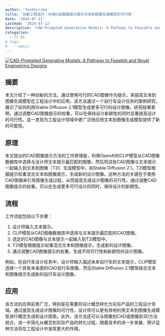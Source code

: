 ```yaml
---
author: 'TechScribe'
title: '创新工程设计：利用CAD图像提示提升文本到图像生成模型的可行性'
date: '2024-07-11'
Lastmod: '2024-07-12'
description: 'CAD-Prompted Generative Models: A Pathway to Feasible and Novel Engineering Designs'
categories:
  - CS.AI
# tags:
#   - emoji
---
```


[![CAD-Prompted Generative Models: A Pathway to Feasible and Novel Engineering Designs](https://arxiv-research-1301205113.cos.ap-guangzhou.myqcloud.com/images/2407.08675v1.pdf_0.jpg)](https://arxiv.org/abs/2407.08675v1)

## 摘要

本文介绍了一种创新的方法，通过使用可行的CAD图像作为提示，来提高文本到图像生成模型在工程设计中的应用。该方法通过一个自行车设计任务的案例研究，展示了如何利用Stable Diffusion 2.1模型生成更多可行的设计图像。研究结果表明，通过调整CAD图像提示的权重，可以在保持设计新颖性的同时显著提高设计的可行性。这一发现为工程设计领域中更广泛地应用文本到图像生成模型提供了新的可能性。<!--more-->

## 原理

本文提出的CAD图像提示方法的工作原理是，利用OpenAI的CLIP模型从CAD图像数据库中选择与设计师文本提示最匹配的图像，然后将这些CAD图像与文本提示一起输入到文本到图像（T2I）生成模型中，如Stable Diffusion 2.1。T2I模型根据提示权重混合文本和图像提示，生成新的设计图像。这种方法的关键在于使用CAD图像来引导图像生成过程，从而提高生成设计图像的可行性。通过调整CAD图像提示的权重，可以在生成更多可行设计的同时，保持设计的新颖性。

## 流程

工作流程包括以下步骤：
1. 设计师输入文本提示。
2. CLIP模型从CAD图像数据库中选择与文本提示最匹配的CAD图像。
3. 选定的CAD图像与文本提示一起输入到T2I模型中。
4. T2I模型根据提示权重混合文本和图像提示，生成新的设计图像。
5. 通过调整CAD图像提示的权重，生成不同可行性和新颖性的设计图像。

例如，在自行车设计任务中，设计师输入描述未来自行车的文本提示，CLIP模型选择一个具有未来感的CAD自行车图像，然后Stable Diffusion 2.1模型结合文本和图像提示生成新的自行车设计图像。

## 应用

该方法的应用前景广泛，特别是在需要将设计概念转化为实际产品的工程设计领域。通过提高生成设计图像的可行性，设计师可以更有效地利用文本到图像生成模型进行概念生成和设计探索。此外，该方法还可以与图像到CAD或图像到3D方法结合，进一步简化从概念到实际产品的转化过程。随着技术的进一步发展，预计这种方法将在工程设计中发挥更大的作用。